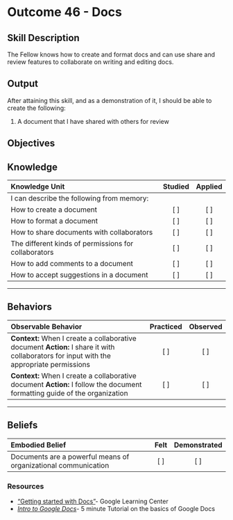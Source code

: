 # Outcome 46 - Docs

**Skill Description**
----------
The Fellow knows how to create and format docs and can use share and review features to collaborate on writing and editing docs.

**Output**
----------
After attaining this skill, and as a demonstration of it, I should be able to create the following:

1. A document that I have shared with others for review


**Objectives**
----------
## **Knowledge**


| Knowledge Unit   |      Studied      | Applied |
|:-------------|:------------------:|:--------:|
| I can describe the following from memory: | | |
| How to create a document | [ ] | [ ]  | |
| How to format a document | [ ] | [ ]  | |
| How to share documents with collaborators | [ ] | [ ]  | |
| The different kinds of permissions for collaborators | [ ] | [ ]  | |
| How to add comments to a document | [ ] | [ ]  | |
| How to accept suggestions in a document | [ ] | [ ]  | |



----------


## **Behaviors**

| Observable Behavior   |      Practiced      | Observed |
|:-------------|:------------------:|:--------:|
| **Context:** When I create a collaborative document **Action:** I share it with collaborators for input with the appropriate permissions | [ ] | [ ] |
| **Context:** When I create a collaborative document **Action:** I follow the document formatting guide of the organization | [ ] | [ ] |


----------


## **Beliefs**


| Embodied Belief   |      Felt      | Demonstrated |
|:-------------|:------------------:|:--------:|
| Documents are a powerful means of organizational communication | [ ] | [ ] |


### Resources

- [“Getting started with Docs”](https://gsuite.google.com/learning-center/products/docs/get-started/)- Google Learning Center 
- [_Intro to Google Docs_](https://www.youtube.com/watch?v=s6V_h43-BIY)- 5 minute Tutorial on the basics of Google Docs
